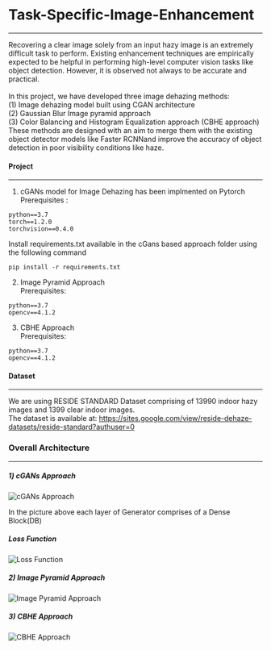 # Task-Specific-Image-Enhancement
____________________________________________________________________________________________________

Recovering a clear image solely from an input hazy image is an extremely difficult task to perform. Existing enhancement techniques are empirically expected to be helpful in performing high-level computer vision tasks like object detection. However, it is observed not always to be accurate and practical. <br/><br/>
In this project, we have developed three image dehazing methods:<br/>
(1) Image dehazing model built using CGAN architecture <br/>
(2) Gaussian Blur Image pyramid approach <br/>
(3) Color Balancing and Histogram Equalization approach (CBHE approach) <br/> 
These methods are designed with an aim to merge them with the existing object detector models like Faster RCNNand improve the accuracy
of object detection in poor visibility conditions like haze.

#### Project
____________________________________________________________________________________________________

1) cGANs model for Image Dehazing has been implmented on Pytorch <br/>
Prerequisites : 
```
python==3.7
torch==1.2.0
torchvision==0.4.0

```
Install requirements.txt available in the cGans based approach folder using the following command
```
pip install -r requirements.txt
```
2) Image Pyramid Approach <br/>
Prerequisites:
```
python==3.7
opencv==4.1.2
```
3) CBHE Approach <br/>
Prerequisites:
```
python==3.7
opencv==4.1.2
```
#### Dataset
____________________________________________________________________________________________________
We are using RESIDE STANDARD Dataset comprising of 13990 indoor hazy images and 1399 clear indoor images.<br/>
The dataset is available at: https://sites.google.com/view/reside-dehaze-datasets/reside-standard?authuser=0

### Overall Architecture
____________________________________________________________________________________________________

##### 1) cGANs Approach

![cGANs Approach](https://drive.google.com/uc?export=view&id=1eii3EIG7yxPRby-o-YOfwI5dUoOx5jMg)

In the picture above each layer of Generator comprises of a Dense Block(DB)

##### Loss Function

![Loss Function](https://drive.google.com/uc?export=view&id=1pSM9MjIfMfXHlb7SUd_cd0EsGxZyVOiU)

##### 2) Image Pyramid Approach

![Image Pyramid Approach](https://drive.google.com/uc?export=view&id=1_4o5m91vQascrBxAs_1HWQ9ERC--8RlL)

##### 3) CBHE Approach

![CBHE Approach](https://drive.google.com/uc?export=view&id=141tfKm-XbsOCGX6ZtQQT9IrTDWzKCq-7)






 


